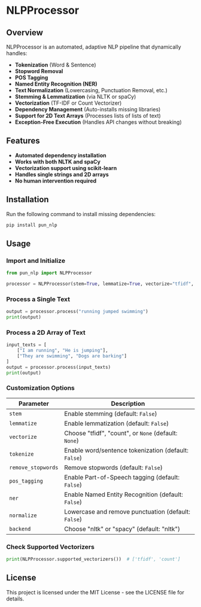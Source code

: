 # NLPProcessor

## Overview
NLPProcessor is an automated, adaptive NLP pipeline that dynamically handles:
- **Tokenization** (Word & Sentence)
- **Stopword Removal**
- **POS Tagging**
- **Named Entity Recognition (NER)**
- **Text Normalization** (Lowercasing, Punctuation Removal, etc.)
- **Stemming & Lemmatization** (via NLTK or spaCy)
- **Vectorization** (TF-IDF or Count Vectorizer)
- **Dependency Management** (Auto-installs missing libraries)
- **Support for 2D Text Arrays** (Processes lists of lists of text)
- **Exception-Free Execution** (Handles API changes without breaking)

## Features
- **Automated dependency installation**
- **Works with both NLTK and spaCy**
- **Vectorization support using scikit-learn**
- **Handles single strings and 2D arrays**
- **No human intervention required**

## Installation
Run the following command to install missing dependencies:
```bash
pip install pun_nlp
```

## Usage
### Import and Initialize
```python
from pun_nlp import NLPProcessor

processor = NLPProcessor(stem=True, lemmatize=True, vectorize="tfidf", backend="spacy")
```

### Process a Single Text
```python
output = processor.process("running jumped swimming")
print(output)
```

### Process a 2D Array of Text
```python
input_texts = [
    ["I am running", "He is jumping"],
    ["They are swimming", "Dogs are barking"]
]
output = processor.process(input_texts)
print(output)
```

### Customization Options
| Parameter | Description |
|-----------|-------------|
| `stem` | Enable stemming (default: `False`) |
| `lemmatize` | Enable lemmatization (default: `False`) |
| `vectorize` | Choose "tfidf", "count", or `None` (default: `None`) |
| `tokenize` | Enable word/sentence tokenization (default: `False`) |
| `remove_stopwords` | Remove stopwords (default: `False`) |
| `pos_tagging` | Enable Part-of-Speech tagging (default: `False`) |
| `ner` | Enable Named Entity Recognition (default: `False`) |
| `normalize` | Lowercase and remove punctuation (default: `False`) |
| `backend` | Choose "nltk" or "spacy" (default: "nltk") |

### Check Supported Vectorizers
```python
print(NLPProcessor.supported_vectorizers())  # ['tfidf', 'count']
```

## License
This project is licensed under the MIT License - see the LICENSE file for details.

